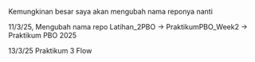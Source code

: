 Kemungkinan besar saya akan mengubah nama reponya nanti

11/3/25, Mengubah nama repo Latihan_2PBO -> PraktikumPBO_Week2 -> Praktikum PBO 2025

13/3/25 Praktikum 3 Flow
